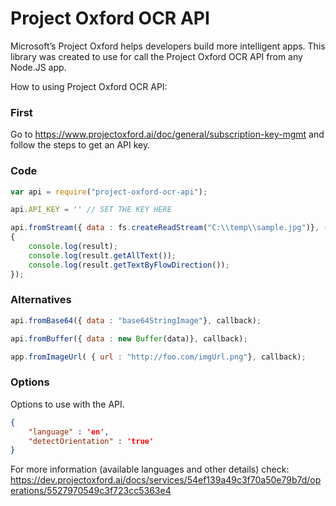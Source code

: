 # Project Oxford OCR API

Microsoft’s Project Oxford helps developers build more intelligent apps.
This library was created to use for call the Project Oxford OCR API from any Node.JS app.

How to using Project Oxford OCR API:

### First
Go to  https://www.projectoxford.ai/doc/general/subscription-key-mgmt and follow the steps to get an API key.

### Code
```` js
var api = require("project-oxford-ocr-api");

api.API_KEY = '' // SET THE KEY HERE

api.fromStream({ data : fs.createReadStream("C:\\temp\\sample.jpg")}, (error,response,result) =>
{
    console.log(result);
    console.log(result.getAllText());
    console.log(result.getTextByFlowDirection());
});

````

### Alternatives

```` js
api.fromBase64({ data : "base64StringImage"}, callback);

api.fromBuffer({ data : new Buffer(data)}, callback);

app.fromImageUrl( { url : "http://foo.com/imgUrl.png"}, callback);
````

### Options

Options to use with the API. 
````json
{
    "language" : 'en',
    "detectOrientation" : 'true'
}
````
For more information (available languages and other details) check:
https://dev.projectoxford.ai/docs/services/54ef139a49c3f70a50e79b7d/operations/5527970549c3f723cc5363e4




